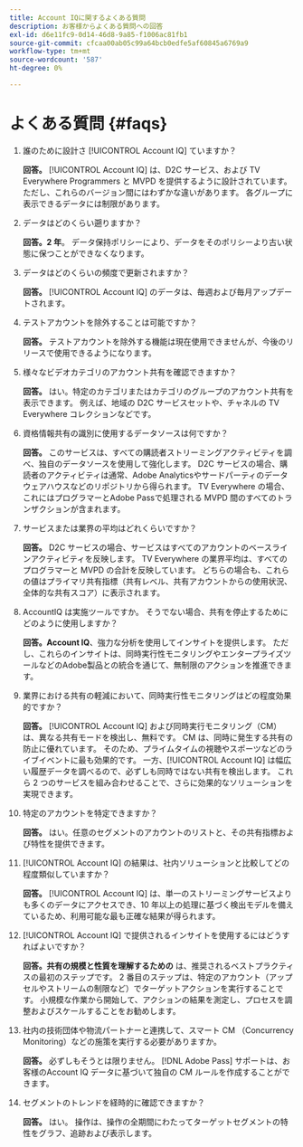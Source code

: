 ```yaml
---
title: Account IQに関するよくある質問
description: お客様からよくある質問への回答
exl-id: d6e11fc9-0d14-46d8-9a85-f1006ac81fb1
source-git-commit: cfcaa00ab05c99a64bcb0edfe5af60845a6769a9
workflow-type: tm+mt
source-wordcount: '587'
ht-degree: 0%

---
```


# よくある質問 {#faqs}

1. 誰のために設計さ [!UICONTROL Account IQ] ていますか？

   **回答。** [!UICONTROL Account IQ] は、D2C サービス、および TV Everywhere Programmers と MVPD を提供するように設計されています。 ただし、これらのバージョン間にはわずかな違いがあります。 各グループに表示できるデータには制限があります。

1. データはどのくらい遡りますか？

   **回答。2 年**。 データ保持ポリシーにより、データをそのポリシーより古い状態に保つことができなくなります。

1. データはどのくらいの頻度で更新されますか？

   **回答。** [!UICONTROL Account IQ] のデータは、毎週および毎月アップデートされます。

1. テストアカウントを除外することは可能ですか？

   **回答。** テストアカウントを除外する機能は現在使用できませんが、今後のリリースで使用できるようになります。

1. 様々なビデオカテゴリのアカウント共有を確認できますか？

   **回答。** はい。特定のカテゴリまたはカテゴリのグループのアカウント共有を表示できます。 例えば、地域の D2C サービスセットや、チャネルの TV Everywhere コレクションなどです。

1. 資格情報共有の識別に使用するデータソースは何ですか？

   **回答。** このサービスは、すべての購読者ストリーミングアクティビティを調べ、独自のデータソースを使用して強化します。 D2C サービスの場合、購読者のアクティビティは通常、Adobe Analyticsやサードパーティのデータウェアハウスなどのリポジトリから得られます。 TV Everywhere の場合、これにはプログラマーとAdobe Passで処理される MVPD 間のすべてのトランザクションが含まれます。

1. サービスまたは業界の平均はどれくらいですか？

   **回答。** D2C サービスの場合、サービスはすべてのアカウントのベースラインアクティビティを反映します。 TV Everywhere の業界平均は、すべてのプログラマーと MVPD の合計を反映しています。 どちらの場合も、これらの値はプライマリ共有指標（共有レベル、共有アカウントからの使用状況、全体的な共有スコア）に表示されます。

1. AccountIQ は実施ツールですか。 そうでない場合、共有を停止するためにどのように使用しますか？

   **回答。Account IQ**、強力な分析を使用してインサイトを提供します。 ただし、これらのインサイトは、同時実行性モニタリングやエンタープライズツールなどのAdobe製品との統合を通じて、無制限のアクションを推進できます。

1. 業界における共有の軽減において、同時実行性モニタリングはどの程度効果的ですか？

   **回答。** [!UICONTROL Account IQ] および同時実行モニタリング（CM）は、異なる共有モードを検出し、無料です。 CM は、同時に発生する共有の防止に優れています。 そのため、プライムタイムの視聴やスポーツなどのライブイベントに最も効果的です。 一方、[!UICONTROL Account IQ] は幅広い履歴データを調べるので、必ずしも同時ではない共有を検出します。 これら 2 つのサービスを組み合わせることで、さらに効果的なソリューションを実現できます。

1. 特定のアカウントを特定できますか？

   **回答。** はい。任意のセグメントのアカウントのリストと、その共有指標および特性を提供できます。

1. [!UICONTROL Account IQ] の結果は、社内ソリューションと比較してどの程度類似していますか？

   **回答。** [!UICONTROL Account IQ] は、単一のストリーミングサービスよりも多くのデータにアクセスでき、10 年以上の処理に基づく検出モデルを備えているため、利用可能な最も正確な結果が得られます。

1. [!UICONTROL Account IQ] で提供されるインサイトを使用するにはどうすればよいですか？

   **回答。共有の規模と性質を理解するための** は、推奨されるベストプラクティスの最初のステップです。 2 番目のステップは、特定のアカウント（アップセルやストリームの制限など）でターゲットアクションを実行することです。 小規模な作業から開始して、アクションの結果を測定し、プロセスを調整およびスケールすることをお勧めします。

1. 社内の技術団体や物流パートナーと連携して、スマート CM （Concurrency Monitoring）などの施策を実行する必要がありますか。

   **回答。** 必ずしもそうとは限りません。 [!DNL Adobe Pass] サポートは、お客様のAccount IQ データに基づいて独自の CM ルールを作成することができます。

1. セグメントのトレンドを経時的に確認できますか？

   **回答。** はい。 操作は、操作の全期間にわたってターゲットセグメントの特性をグラフ、追跡および表示します。
